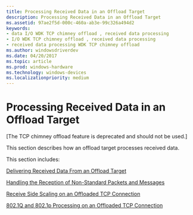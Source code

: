 ```yaml
---
title: Processing Received Data in an Offload Target
description: Processing Received Data in an Offload Target
ms.assetid: 97ae2f5d-000c-460a-ab3e-99c326a494d2
keywords:
- data I/O WDK TCP chimney offload , received data processing
- I/O WDK TCP chimney offload , received data processing
- received data processing WDK TCP chimney offload
ms.author: windowsdriverdev
ms.date: 04/20/2017
ms.topic: article
ms.prod: windows-hardware
ms.technology: windows-devices
ms.localizationpriority: medium
---
```


# Processing Received Data in an Offload Target


\[The TCP chimney offload feature is deprecated and should not be used.\]

This section describes how an offload target processes received data.

This section includes:

[Delivering Received Data From an Offload Target](delivering-received-data-from-an-offload-target.md)

[Handling the Reception of Non-Standard Packets and Messages](handling-the-reception-of-non-standard-packets-and-messages.md)

[Receive Side Scaling on an Offloaded TCP Connection](receive-side-scaling-on-an-offloaded-tcp-connection.md)

[802.1Q and 802.1p Processing on an Offloaded TCP Connection](802-1q-and-802-1p-processing-on-an-offloaded-tcp-connection.md)

 

 





